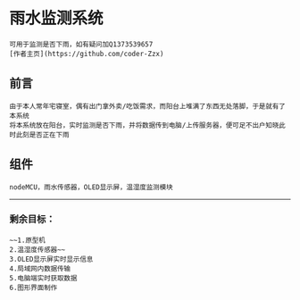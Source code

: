 # 雨水监测系统
    可用于监测是否下雨，如有疑问加Q1373539657
    [作者主页](https://github.com/coder-Zzx)
   

## 前言
    由于本人常年宅寝室，偶有出门拿外卖/吃饭需求，而阳台上堆满了东西无处落脚，于是就有了本系统  
    将本系统放在阳台，实时监测是否下雨，并将数据传到电脑/上传服务器，便可足不出户知晓此时此刻是否正在下雨

## 组件
    nodeMCU，雨水传感器，OLED显示屏，温湿度监测模块

******

### 剩余目标：
    ~~1.原型机    
    2.温湿度传感器~~  
    3.OLED显示屏实时显示信息  
    4.局域网内数据传输  
    5.电脑端实时获取数据  
    6.图形界面制作  
    

